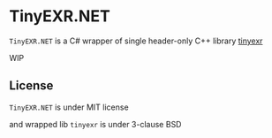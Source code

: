 # TinyEXR.NET

`TinyEXR.NET` is a C# wrapper of single header-only C++ library [tinyexr](https://github.com/syoyo/tinyexr)

WIP

## License

`TinyEXR.NET` is under MIT license

and wrapped lib `tinyexr` is under 3-clause BSD

